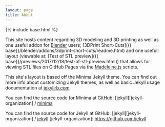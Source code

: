```yaml
---
layout: page
title: About
---
```

{% include base.html %}

This site hosts content regarding 3D modeling and 3D printing as well as one
 useful addon for [Blender](https://www.blender.org/) users;
 [3DPrint Short-Cuts]({{ base}}/blender/addons/3dprint-short-cuts/readme.html)
 and one usefull layout (viewable at: [Test of STL preview]({{ base}}/previews/2017/12/18/test-of-stl-preview.html))
 that allows for viewing STL files on GitHub Pages via the
 [Madeleine.js](https://github.com/JinJunho/Madeleine.js) scripts.

This site's layout is based off the Minima Jekyll theme. You can find out more
 info about customizing Jekyll themes, as well as basic Jekyll usage
 documentation at [jekyllrb.com](https://jekyllrb.com/)

You can find the source code for Minima at GitHub:
 [jekyll][jekyll-organization] /
 [minima](https://github.com/jekyll/minima)

You can find the source code for Jekyll at GitHub:
 [jekyll][jekyll-organization] /
 [jekyll](https://github.com/jekyll/jekyll)
 [jekyll-organization]: https://github.com/jekyll
